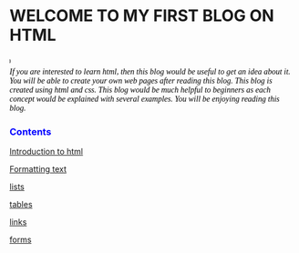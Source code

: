 
<html>
<head>
<link rel="stylesheet" type="text/css" href="blog1.css" />
</head>
<body >
<p ><h1 style="Algerian" >WELCOME TO MY FIRST BLOG ON HTML</h1></p>
<marquee font-color="blue" direction="right" >BY B.GAYATHRI,1st yr,cse,gvp</marquee>
<font color="black" face="vernada"><br /><i>If you are interested to learn html, then this blog would be useful to get an idea about it.
You will be able to create your own web pages after reading this blog. This blog is created using html and css.
This blog would be much helpful to beginners as each concept would be explained with several examples.
You will be enjoying reading this blog. </i> </font>
<p style="color:blue"><h3 style="color:blue">Contents</h3></p>
<p style="color:blue"><a href="introduction to html.html">Introduction to html</a></p>
<p style="color:blue"><a href="text formatting.html">Formatting text</a></p>
<p style="color:blue"><a href="lists.html">lists</a></p>
<p style="color:blue"><a href="tables.html">tables</a></p> 
<p style="color:blue"><a href="links.html">links</a></p>
<p style="color:blue"><a href="forms.html">forms</a></p>

</body>
</html>
